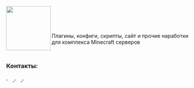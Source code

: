 <img src="https://avatars.githubusercontent.com/u/75948963?s=200&v=4" align="left" width="120">

## <a style="text-decoration: none; color: white" href="https://github.com/UCRAFTS" target="_blank">UCRAFTS.NET</a>
Плагины, конфиги, скрипты, сайт и прочие наработки для комплекса Minecraft серверов
<br/><br/>
## 
### Контакты:
<span>
  <a href="https://t.me/alexanderepin" target="_blank">
    <img src="https://img.icons8.com/color/48/000000/telegram-app--v1.png" width="3.5%"/>
  </a>
</span>
<span>
  <a href="https://www.instagram.com/al.repin" target="_blank">
    <img src="https://img.icons8.com/fluent/48/000000/instagram-new.png" width="3.5%"/>
  </a>
</span>
<span>
  <a href="mailto:hi@repin.pw">
    <img src="https://img.icons8.com/fluent/48/000000/gmail.png" width="3.5%"/>
  </a>
</span>
